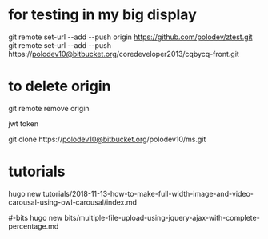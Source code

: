 # for testing in my big display
git remote set-url --add --push origin https://github.com/polodev/ztest.git
git remote set-url --add --push https://polodev10@bitbucket.org/coredeveloper2013/cqbycq-front.git

# to delete origin
git remote remove origin


jwt
token

git clone https://polodev10@bitbucket.org/polodev10/ms.git


tutorials
==================

hugo new tutorials/2018-11-13-how-to-make-full-width-image-and-video-carousal-using-owl-carousal/index.md






#-bits
hugo new bits/multiple-file-upload-using-jquery-ajax-with-complete-percentage.md
